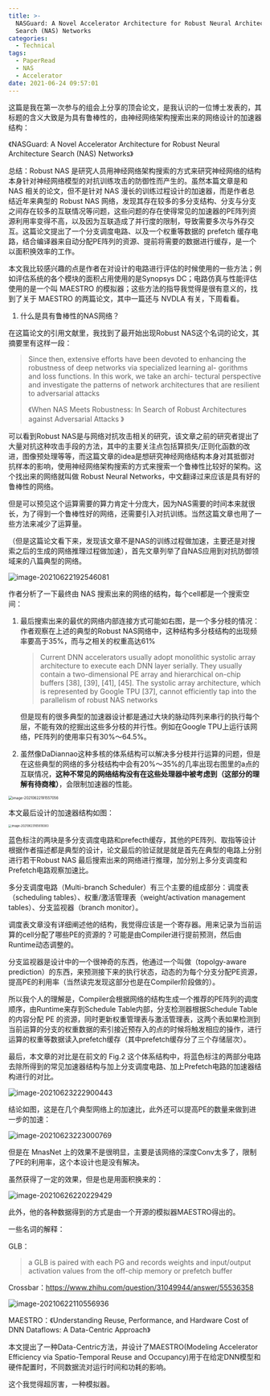 ```yaml
---
title: >-
  NASGuard: A Novel Accelerator Architecture for Robust Neural Architecture
  Search (NAS) Networks
categories:
  - Technical
tags:
  - PaperRead
  - NAS
  - Accelerator
date: 2021-06-24 09:57:01
---
```


这篇是我在第一次参与的组会上分享的顶会论文，是我认识的一位博士发表的，其标题的含义大致是为具有鲁棒性的，由神经网络架构搜索出来的网络设计的加速器结构：

《NASGuard: A Novel Accelerator Architecture for Robust Neural Architecture Search (NAS) Networks》

<!-- more -->

总结：Robust NAS 是研究人员用神经网络架构搜索的方式来研究神经网络的结构本身针对神经网络模型的对抗训练攻击的防御性而产生的。虽然本篇文章是和 NAS 相关的论文，但不是针对 NAS 漫长的训练过程设计的加速器，而是作者总结近年来典型的 Robust NAS 网络，发现其存在较多的多分支结构、分支与分支之间存在较多的互联情况等问题，这些问题的存在使得常见的加速器的PE阵列资源利用率变得不高，以及因为互联造成了并行度的限制，导致需要多次与外存交互。这篇论文提出了一个分支调度电路、以及一个权重等数据的 prefetch 缓存电路，结合编译器来自动分配PE阵列的资源、提前将需要的数据进行缓存，是一个以面积换效率的工作。

本文我比较感兴趣的点是作者在对设计的电路进行评估的时候使用的一些方法；例如评估系统的各个模块的面积占用使用的是Synopsys DC；电路仿真与性能评估使用的是一个叫 MAESTRO 的模拟器；这些方法的指导我觉得是很有意义的，找到了关于 MAESTRO 的两篇论文，其中一篇还与 NVDLA 有关，下周看看。

1. 什么是具有鲁棒性的NAS网络？

在这篇论文的引用文献里，我找到了最开始出现Robust NAS这个名词的论文，其摘要里有这样一段：

> Since then, extensive efforts have been devoted to enhancing the robustness of deep networks via specialized learning al- gorithms and loss functions. In this work, we take an archi- tectural perspective and investigate the patterns of network architectures that are resilient to adversarial attacks
>
> 《When NAS Meets Robustness: In Search of Robust Architectures against Adversarial Attacks 》

可以看到Robust NAS是与网络对抗攻击相关的研究，该文章之前的研究者提出了大量对抗这种攻击手段的方法，其中的主要关注点包括算损失/正则化函数的改进，图像预处理等等，而这篇文章的idea是想研究神经网络结构本身对其抵御对抗样本的影响，使用神经网络架构搜索的方式来搜索一个鲁棒性比较好的架构。这个找出来的网络就叫做 Robust Neural Networks，中文翻译过来应该是具有好的鲁棒性的网络。

但是可以预见这个运算需要的算力肯定十分庞大，因为NAS需要的时间本来就很长，为了得到一个鲁棒性好的网络，还需要引入对抗训练。当然这篇文章也用了一些方法来减少了运算量。

（但是这篇论文看下来，发现该文章不是NAS的训练过程做加速，主要还是对搜索之后的生成的网络推理过程做加速），首先文章列举了自NAS应用到对抗防御领域来的八篇典型的网络。

![image-20210622192546081](https://leiblog-imgbed.oss-cn-beijing.aliyuncs.com/img/image-20210622192546081.png)

作者分析了一下最终由 NAS 搜索出来的网络的结构，每个cell都是一个搜索空间：

1. 最后搜索出来的最优的网络内部连接方式可能如右图，是一个多分枝的情况：作者观察在上述的典型的Robust NAS网络中，这种结构多分枝结构的出现频率要高于35%，而与之相关的权重高达61%

   > Current DNN accelerators usually adopt monolithic systolic array architecture to execute each DNN layer serially. They usually contain a two-dimensional PE array and hierarchical on-chip buffers [38], [39], [41], [45]. The systolic array architecture, which is represented by Google TPU [37], cannot efficiently tap into the parallelism of robust NAS networks

   但是现有的很多典型的加速器设计都是通过大块的脉动阵列来串行的执行每个层，不能有效的挖掘出这些多分枝的并行性。例如在Google TPU上运行该网络，PE阵列的使用率只有30%～64.5%。

2. 虽然像DaDiannao这种多核的体系结构可以解决多分枝并行运算的问题，但是在这些典型的网络的多分枝结构中会有20%～35%的几率出现右图里的a点的互联情况，**这种不常见的网络结构没有在这些处理器中被考虑到（这部分的理解有待商榷）**，会限制加速器的性能。

<img src="https://leiblog-imgbed.oss-cn-beijing.aliyuncs.com/img/image-20210622191557056.png" alt="image-20210622191557056" style="zoom:50%;" />

本文最后设计的加速器结构如图：

<img src="https://leiblog-imgbed.oss-cn-beijing.aliyuncs.com/img/image-20210623165618383.png" alt="image-20210623165618383" style="zoom: 40%;" />

蓝色标注的两块是多分支调度电路和prefecth缓存，其他的PE阵列、取指等设计根据作者描述都是典型的设计，论文最后的验证就是就是首先在典型的电路上分别进行若干Robust NAS 最后搜索出来的网络进行推理，加分别上多分支调度和Prefetch电路观察加速比。

多分支调度电路（Multi-branch Scheduler）有三个主要的组成部分：调度表（scheduling tables）、权重/激活管理表（weight/activation management tables）、分支监视器（branch monitor）。

调度表文章没有详细阐述他的结构，我觉得应该是一个寄存器。用来记录为当前运算的cell分配了哪些PE的资源的？可能是由Compiler进行提前预测，然后由Runtime动态调整的。

分支监视器是设计中的一个很神奇的东西，他通过一个叫做（topolgy-aware prediction）的东西，来预测接下来的执行状态，动态的为每个分支分配PE资源，提高PE的利用率（当然读完发现这部分也是在Compiler阶段做的）。

所以我个人的理解是，Compiler会根据网络的结构生成一个推荐的PE阵列的调度顺序，由Runtime来存到Schedule Table内部，分支检测器根据Schedule Table的内容分配 PE 的资源，同时更新权重管理表与激活管理表，这两个表如果检测到当前运算的分支的权重数据的索引接近预存入的点的时候将触发相应的操作，进行运算的权重等数据读入prefetch缓存（其中prefetch缓存分了三个存储层次）。

最后，本文章的对比是在前文的 Fig.2 这个体系结构中，将蓝色标注的两部分电路去除所得到的常见加速器结构与加上分支调度电路、加上Prefetch电路的加速器结构进行的对比。

![image-20210623222900443](https://leiblog-imgbed.oss-cn-beijing.aliyuncs.com/img/image-20210623222900443.png)

结论如图，这是在几个典型网络上的加速比，此外还可以提高PE的数量来做到进一步的加速：

![image-20210623223000769](https://leiblog-imgbed.oss-cn-beijing.aliyuncs.com/img/image-20210623223000769.png)

但是在 MnasNet 上的效果不是很明显，主要是该网络的深度Conv太多了，限制了PE的利用率，这个本设计也是没有解决。

虽然获得了一定的效果，但是也是用面积换来的：

![image-20210626220229429](https://leiblog-imgbed.oss-cn-beijing.aliyuncs.com/img/image-20210626220229429.png)

此外，他的各种数据得到的方式是由一个开源的模拟器MAESTRO得出的。

一些名词的解释：

GLB：

> a GLB is paired with each PG and records weights and input/output activation values from the off-chip memory or prefetch buffer

Crossbar：https://www.zhihu.com/question/31049944/answer/55536358

![image-20210622110556936](https://leiblog-imgbed.oss-cn-beijing.aliyuncs.com/img/image-20210622110556936.png)

MAESTRO：《Understanding Reuse, Performance, and Hardware Cost of DNN Dataflows: A Data-Centric Approach》

本文提出了一种Data-Centric方法，并设计了MAESTRO(Modeling Accelerator Efficiency via Spatio-Temporal Reuse and Occupancy)用于在给定DNN模型和硬件配置时，不同数据流对运行时间和功耗的影响。

这个我觉得超厉害，一种模拟器。
